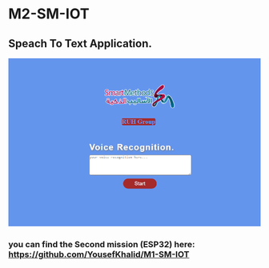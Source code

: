 # M2-SM-IOT

## Speach To Text Application.

![My Image](stt.png)


### you can find the Second mission (ESP32) here: https://github.com/YousefKhalid/M1-SM-IOT
